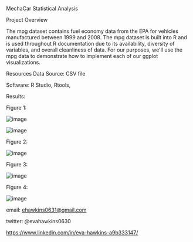 MechaCar Statistical Analysis

Project Overview

The mpg dataset contains fuel economy data from the EPA for vehicles manufactured between 1999 and 2008. The mpg dataset is built into R and is used throughout R documentation due to its availability, diversity of variables, and overall cleanliness of data. For our purposes, we'll use the mpg data to demonstrate how to implement each of our ggplot visualizations.




Resources
Data Source: CSV file

Software: R Studio, Rtools, 




Results:

Figure 1: 

![image](https://user-images.githubusercontent.com/101227930/182354010-4de662f8-867a-4017-ad75-c65479f7c14d.png)

![image](https://user-images.githubusercontent.com/101227930/182347992-8d8c5bae-84b1-42db-aac6-4c3d195a3174.png)



Figure 2:

![image](https://user-images.githubusercontent.com/101227930/182332034-4f60fc1d-6e9d-43f3-9da1-c97d5d1570d0.png)


Figure 3:

![image](https://user-images.githubusercontent.com/101227930/182353402-33e70fa5-1fbc-4ac4-8dd2-95a6357d7fd3.png)

Figure 4:

![image](https://user-images.githubusercontent.com/101227930/182353452-807eb779-10dc-4ed5-b884-2e5b69d62e07.png)


email:  ehawkins0631@gmail.com

twitter: @evahawkins0630

https://www.linkedin.com/in/eva-hawkins-a9b333147/





